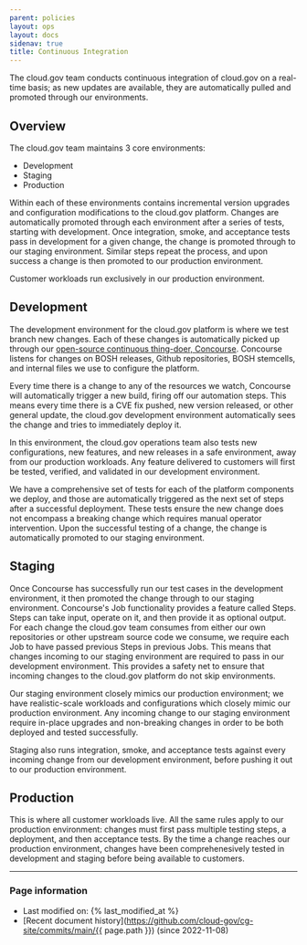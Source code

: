 ```yaml
---
parent: policies
layout: ops
layout: docs
sidenav: true
title: Continuous Integration
---
```


The cloud.gov team conducts continuous integration of cloud.gov on a real-time basis; as new updates are available, they are automatically pulled and promoted through our environments.

## Overview

The cloud.gov team maintains 3 core environments:

* Development
* Staging
* Production

Within each of these environments contains incremental version upgrades and configuration modifications to the cloud.gov platform. Changes are automatically promoted through each environment after a series of tests, starting with development. Once integration, smoke, and acceptance tests pass in development for a given change, the change is promoted through to our staging environment. Similar steps repeat the process, and upon success a change is then promoted to our production environment.

Customer workloads run exclusively in our production environment.

## Development

The development environment for the cloud.gov platform is where we test branch new changes. Each of these changes is automatically picked up through our [open-source continuous thing-doer, Concourse](https://concourse-ci.org/). Concourse listens for changes on BOSH releases, Github repositories, BOSH stemcells, and internal files we use to configure the platform.

Every time there is a change to any of the resources we watch, Concourse will automatically trigger a new build, firing off our automation steps. This means every time there is a CVE fix pushed, new version released, or other general update, the cloud.gov development environment automatically sees the change and tries to immediately deploy it.

In this environment, the cloud.gov operations team also tests new configurations, new features, and new releases in a safe environment, away from our production workloads. Any feature delivered to customers will first be tested, verified, and validated in our development environment.

We have a comprehensive set of tests for each of the platform components we deploy, and those are automatically triggered as the next set of steps after a successful deployment. These tests ensure the new change does not encompass a breaking change which requires manual operator intervention. Upon the successful testing of a change, the change is automatically promoted to our staging environment.

## Staging

Once Concourse has successfully run our test cases in the development environment, it then promoted the change through to our staging environment. Concourse's Job functionality provides a feature called Steps. Steps can take input, operate on it, and then provide it as optional output. For each change the cloud.gov team consumes from either our own repositories or other upstream source code we consume, we require each Job to have passed previous Steps in previous Jobs. This means that changes incoming to our staging environment are required to pass in our development environment. This provides a safety net to ensure that incoming changes to the cloud.gov platform do not skip environments.

Our staging environment closely mimics our production environment; we have realistic-scale workloads and configurations which closely mimic our production environment. Any incoming change to our staging environment require in-place upgrades and non-breaking changes in order to be both deployed and tested successfully.

Staging also runs integration, smoke, and acceptance tests against every incoming change from our development environment, before pushing it out to our production environment.

## Production

This is where all customer workloads live. All the same rules apply to our production environment: changes must first pass multiple testing steps, a deployment, and then acceptance tests. By the time a change reaches our production environment, changes have been comprehenesively tested in development and staging before being available to customers.

---
### Page information

* Last modified on: {% last_modified_at %}
* [Recent document history](https://github.com/cloud-gov/cg-site/commits/main/{{ page.path }}) (since 2022-11-08)
